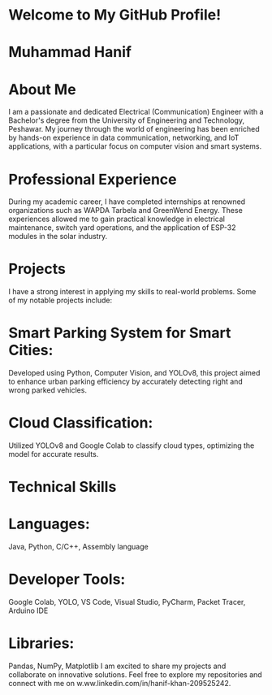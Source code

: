 # Welcome to My GitHub Profile!
# Muhammad Hanif
# About Me
I am a passionate and dedicated Electrical (Communication) Engineer with a Bachelor's degree from the University of Engineering and Technology, Peshawar. My journey through the world of engineering has been enriched by hands-on experience in data communication, networking, and IoT applications, with a particular focus on computer vision and smart systems.

# Professional Experience
During my academic career, I have completed internships at renowned organizations such as WAPDA Tarbela and GreenWend Energy. These experiences allowed me to gain practical knowledge in electrical maintenance, switch yard operations, and the application of ESP-32 modules in the solar industry.

# Projects
I have a strong interest in applying my skills to real-world problems. Some of my notable projects include:

# Smart Parking System for Smart Cities:
 Developed using Python, Computer Vision, and YOLOv8, this project aimed to enhance urban parking efficiency by accurately detecting right and wrong parked vehicles.
# Cloud Classification:
 Utilized YOLOv8 and Google Colab to classify cloud types, optimizing the model for accurate results.
# Technical Skills
# Languages: 
Java, Python, C/C++, Assembly language
# Developer Tools:
 Google Colab, YOLO, VS Code, Visual Studio, PyCharm, Packet Tracer, Arduino IDE
# Libraries:
Pandas, NumPy, Matplotlib
I am excited to share my projects and collaborate on innovative solutions. Feel free to explore my repositories and connect with me on w.ww.linkedin.com/in/hanif-khan-209525242.


<!---
MuhammadHanif9/MuhammadHanif9 is a ✨ special ✨ repository because its `README.md` (this file) appears on your GitHub profile.
You can click the Preview link to take a look at your changes.
--->
